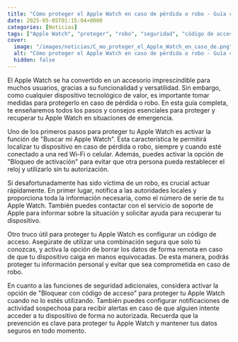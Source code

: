```yaml
---
title: "Cómo proteger el Apple Watch en caso de pérdida o robo - Guía completa con todos los pasos y consejos esenciales"
date: 2025-05-05T01:15:04+0000
categories: [Noticias]
tags: ["Apple Watch", "proteger", "robo", "seguridad", "código de acceso", "recuperar", "dispositivo."]
cover:
  image: "/images/noticias/C_mo_proteger_el_Apple_Watch_en_caso_de.png"
  alt: "Cómo proteger el Apple Watch en caso de pérdida o robo - Guía completa con todos los pasos y consejos esenciales"
  hidden: false
---
```


El Apple Watch se ha convertido en un accesorio imprescindible para muchos usuarios, gracias a su funcionalidad y versatilidad. Sin embargo, como cualquier dispositivo tecnológico de valor, es importante tomar medidas para protegerlo en caso de pérdida o robo. En esta guía completa, te enseñaremos todos los pasos y consejos esenciales para proteger y recuperar tu Apple Watch en situaciones de emergencia.

Uno de los primeros pasos para proteger tu Apple Watch es activar la función de "Buscar mi Apple Watch". Esta característica te permitirá localizar tu dispositivo en caso de pérdida o robo, siempre y cuando esté conectado a una red Wi-Fi o celular. Además, puedes activar la opción de "Bloqueo de activación" para evitar que otra persona pueda restablecer el reloj y utilizarlo sin tu autorización.

Si desafortunadamente has sido víctima de un robo, es crucial actuar rápidamente. En primer lugar, notifica a las autoridades locales y proporciona toda la información necesaria, como el número de serie de tu Apple Watch. También puedes contactar con el servicio de soporte de Apple para informar sobre la situación y solicitar ayuda para recuperar tu dispositivo.

Otro truco útil para proteger tu Apple Watch es configurar un código de acceso. Asegúrate de utilizar una combinación segura que solo tú conozcas, y activa la opción de borrar los datos de forma remota en caso de que tu dispositivo caiga en manos equivocadas. De esta manera, podrás proteger tu información personal y evitar que sea comprometida en caso de robo.

En cuanto a las funciones de seguridad adicionales, considera activar la opción de "Bloquear con código de acceso" para proteger tu Apple Watch cuando no lo estés utilizando. También puedes configurar notificaciones de actividad sospechosa para recibir alertas en caso de que alguien intente acceder a tu dispositivo de forma no autorizada. Recuerda que la prevención es clave para proteger tu Apple Watch y mantener tus datos seguros en todo momento.
